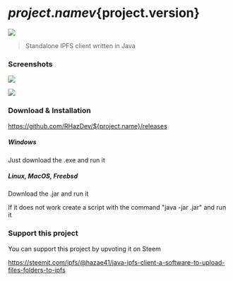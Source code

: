 # ${project.name} v${project.version}

![](https://ipfs.io/ipfs/QmViPMRbH2JkUrCFYQEQKXrtoztqFHsJpsKXFmXeYxR2cr)

> Standalone IPFS client written in Java

### Screenshots

![](https://ipfs.io/ipfs/QmaoWprweskWK2At1dJjRNpSLaN6QDksNMfp9gw8U3DF23)

![](https://ipfs.io/ipfs/QmPWy2LoZcY5X6neM5gGv7TF8un86GF82XVJL1EDfScrjt)

### Download & Installation

https://github.com/RHazDev/${project.name}/releases

##### Windows

Just download the .exe and run it

##### Linux, MacOS, Freebsd 

Download the .jar and run it

If it does not work create a script with the command "java -jar <filename>.jar" and run it

### Support this project


You can support this project by upvoting it on Steem

https://steemit.com/ipfs/@hazae41/java-ipfs-client-a-software-to-upload-files-folders-to-ipfs